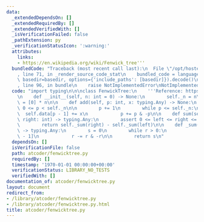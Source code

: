 ```yaml
---
data:
  _extendedDependsOn: []
  _extendedRequiredBy: []
  _extendedVerifiedWith: []
  _isVerificationFailed: false
  _pathExtension: py
  _verificationStatusIcon: ':warning:'
  attributes:
    links:
    - https://en.wikipedia.org/wiki/Fenwick_tree'''
  bundledCode: "Traceback (most recent call last):\n  File \"/opt/hostedtoolcache/PyPy/3.10.13/x64/lib/pypy3.10/site-packages/onlinejudge_verify/documentation/build.py\"\
    , line 71, in _render_source_code_stat\n    bundled_code = language.bundle(stat.path,\
    \ basedir=basedir, options={'include_paths': [basedir]}).decode()\n  File \"/opt/hostedtoolcache/PyPy/3.10.13/x64/lib/pypy3.10/site-packages/onlinejudge_verify/languages/python.py\"\
    , line 96, in bundle\n    raise NotImplementedError\nNotImplementedError\n"
  code: "import typing\n\n\nclass FenwickTree:\n    '''Reference: https://en.wikipedia.org/wiki/Fenwick_tree'''\n\
    \n    def __init__(self, n: int = 0) -> None:\n        self._n = n\n        self.data\
    \ = [0] * n\n\n    def add(self, p: int, x: typing.Any) -> None:\n        assert\
    \ 0 <= p < self._n\n\n        p += 1\n        while p <= self._n:\n          \
    \  self.data[p - 1] += x\n            p += p & -p\n\n    def sum(self, left: int,\
    \ right: int) -> typing.Any:\n        assert 0 <= left <= right <= self._n\n\n\
    \        return self._sum(right) - self._sum(left)\n\n    def _sum(self, r: int)\
    \ -> typing.Any:\n        s = 0\n        while r > 0:\n            s += self.data[r\
    \ - 1]\n            r -= r & -r\n\n        return s\n"
  dependsOn: []
  isVerificationFile: false
  path: atcoder/fenwicktree.py
  requiredBy: []
  timestamp: '1970-01-01 00:00:00+00:00'
  verificationStatus: LIBRARY_NO_TESTS
  verifiedWith: []
documentation_of: atcoder/fenwicktree.py
layout: document
redirect_from:
- /library/atcoder/fenwicktree.py
- /library/atcoder/fenwicktree.py.html
title: atcoder/fenwicktree.py
---
```

